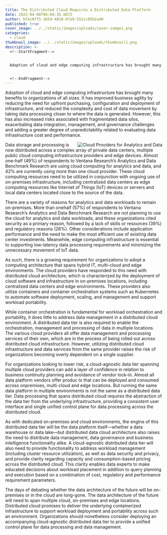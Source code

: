 ```yaml
---
title: The Distributed Cloud Requires a Distributed Data Platform
date: 2022-04-08T06:04:35.687Z
author: bfac0ff5-1b54-4810-87a9-551cc05b2a40
published: true
cover_image: ../../static/images/uploads/cover-iamge1.png
categories:
  - cloud
thumbnail_image: ../../static/images/uploads/thumbnail1.png
description: >-
  <!--StartFragment-->


  Adoption of cloud and edge computing infrastructure has brought many benefits to organizations of all sizes. It has improved business agility by reducing the need for upfront purchasing, configuration and deployment of infrastructure, and reduced the complexity and cost of data movement by taking data processing closer to where the data is generated.


  <!--EndFragment-->
---
```

<!--StartFragment-->

Adoption of cloud and edge computing infrastructure has brought many benefits to organizations of all
sizes. It has improved business agility by reducing the need for upfront purchasing, configuration and
deployment of infrastructure, and reduced the complexity and cost of data movement by taking data
processing closer to where the data is generated. However, this has also increased risks associated
with fragmentated data silos, exacerbating data integration, management, and governance challenges
and adding a greater degree of unpredictability related to evaluating data infrastructure cost and
performance.

<img src="/assets/static/static/images/uploads/cloud-providers.png?width=474&key=46cd505" alt="Cloud Providers for Analytics and Data" title="Cloud Providers for Analytics and Data" style="float:right;margin-left:10px;">


Data storage and processing is now distributed across a complex array of private data centers, multiple public cloud computing infrastructure providers and edge devices. Almost one-half (49%) of respondents to Ventana Research’s Analytics and Data Benchmark Research are using cloud computing for analytics and data, and 42% are currently using more than one cloud provider. These cloud computing resources need to be utilized in conjunction with ongoing use of on-premises infrastructure, including centralized data centers as edge computing resources like Internet of Things (IoT) devices or servers and local data centers located close to the source of the data. 

There are a variety of reasons for analytics and data workloads to remain on-premises. More than onehalf (57%) of respondents to Ventana Research’s Analytics and Data Benchmark Research are not planning to use the cloud for analytics and data workloads, and these organizations cited security as a primary reason, followed by a lack of skills or resources (39%) and regulatory reasons (26%). Other considerations include application performance and the need to make the most efficient use of existing data center investments. Meanwhile, edge computing infrastructure is essential to supporting low-latency data processing requirements and minimizing the unnecessary movement of IoT data. 

As such, there is a growing requirement for organizations to adopt a computing architecture that spans hybrid IT, multi-cloud and edge environments. The cloud providers have responded to this need with distributed cloud architecture, which is characterized by the deployment of cloud software and infrastructure in on-premises locations, including centralized data centers and edge environments. These providers also utilize containers and container orchestration systems such as Kubernetes to automate software deployment, scaling, and management and support workload portability. 

While container orchestration is fundamental for workload orchestration and portability, it does little to address data management in a distributed cloud environment. A distributed data tier is also required to enable the orchestration, management and processing of data in multiple locations. The various cloud providers all offer data management and processing services of their own, which are in the process of being rolled out across distributed cloud infrastructure. However, utilizing distributed cloud infrastructure and data services from the same provider raises the risk of organizations becoming overly dependent on a single supplier.

 For organizations looking to lower risk, a cloud-agnostic data tier spanning multiple cloud providers can add a layer of confidence in relation to business continuity planning and avoidance of vendor lock-in. Almost all data platform vendors offer produc ts that can be deployed and consumed across onpremises, multi-cloud and edge locations. But running the same data platform in multiple environments is not the same as a distributed data tier. Data processing that spans distributed cloud requires the abstraction of the data tier from the underlying infrastructure, providing a consistent user interface and single unified control plane for data processing across the distributed cloud. 

As with dedicated on-premises and cloud environments, the engine of this distributed data tier will be the data platform itself—whether a data warehouse or data lake—but distributed data cloud architecture also raises the need to distribute data management, data governance and business intelligence functionality alike. A cloud-agnostic distributed data tier will also need to provide functionality to address workload management (including cluster resource utilization), as well as data security and privacy, and provide clarity regarding capacity and consumption-based pricing across the distributed cloud. This clarity enables data experts to make educated decisions about workload placement in addition to query planning and execution based on a combination of cost, regulatory and performance requirement parameters. 

The days of debating whether the data architecture of the future will be on-premises or in the cloud are long-gone. The data architecture of the future will need to span multiple cloud, on-premises and edge locations. Distributed cloud promises to deliver the underlying containerized infrastructure to support workload deployment and portability across such an environment. Organizations should nonetheless consider deploying an accompanying cloud-agnostic distributed data tier to provide a unified control plane for data processing and data management.

<!--EndFragment-->